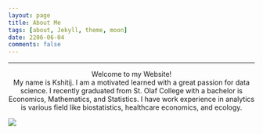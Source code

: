 ```yaml
---
layout: page
title: About Me
tags: [about, Jekyll, theme, moon]
date: 2206-06-04
comments: false
---
```

<hr />
<center> Welcome to my Website! </center>
<center> My name is Kshitij. I am a motivated learned with a great passion for data science. I recently graduated from St. Olaf College with a bachelor is Economics, Mathematics, and Statistics. I have work experience in analytics is various field like biostatistics, healthcare economics, and ecology. </center>

![](https://github.com/gurungkshitij/gurungkshitij.github.io/blob/master/assets/img/Mayo.jpeg)
